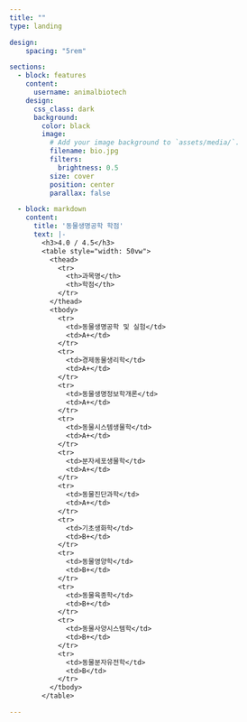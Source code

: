 ```yaml
---
title: ""
type: landing

design:
    spacing: "5rem"

sections:
  - block: features
    content:
      username: animalbiotech
    design:
      css_class: dark
      background: 
        color: black
        image:
          # Add your image background to `assets/media/`.
          filename: bio.jpg
          filters:
            brightness: 0.5
          size: cover
          position: center
          parallax: false

  - block: markdown
    content:
      title: '동물생명공학 학점'
      text: |-
        <h3>4.0 / 4.5</h3>
        <table style="width: 50vw">
          <thead>
            <tr>
              <th>과목명</th>
              <th>학점</th>
            </tr>
          </thead>
          <tbody>
            <tr>
              <td>동물생명공학 및 실험</td>
              <td>A+</td>
            </tr>
            <tr>
              <td>경제동물생리학</td>
              <td>A+</td>
            </tr>
            <tr>
              <td>동물생명정보학개론</td>
              <td>A+</td>
            </tr>
            <tr>
              <td>동물시스템생물학</td>
              <td>A+</td>
            </tr>
            <tr>
              <td>분자세포생물학</td>
              <td>A+</td>
            </tr>
            <tr>
              <td>동물진단과학</td>
              <td>A+</td>
            </tr>
            <tr>
              <td>기초생화학</td>
              <td>B+</td>
            </tr>
            <tr>
              <td>동물영양학</td>
              <td>B+</td>
            </tr>
            <tr>
              <td>동물육종학</td>
              <td>B+</td>
            </tr>
            <tr>
              <td>동물사양시스템학</td>
              <td>B+</td>
            </tr>
            <tr>
              <td>동물분자유전학</td>
              <td>B</td>
            </tr>
          </tbody>
        </table>

---
```



